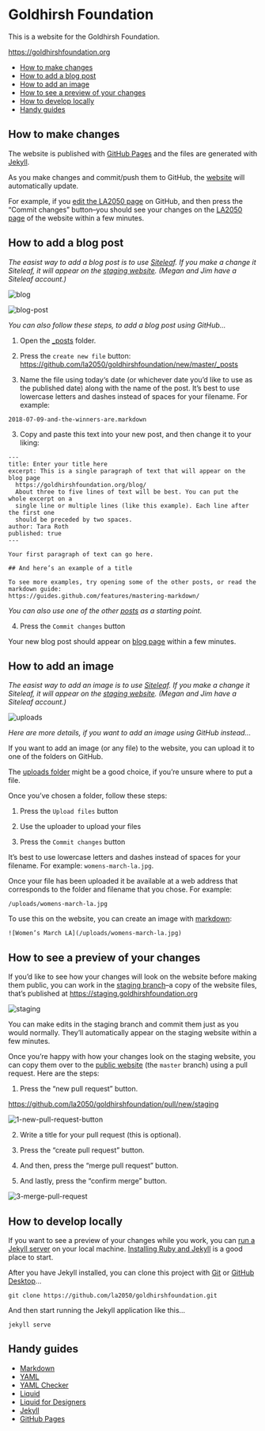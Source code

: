 
# Goldhirsh Foundation

This is a website for the Goldhirsh Foundation.

https://goldhirshfoundation.org

* [How to make changes](#how-to-make-changes)
* [How to add a blog post](#how-to-add-a-blog-post)
* [How to add an image](#how-to-add-an-image)
* [How to see a preview of your changes](#how-to-see-a-preview-of-your-changes)
* [How to develop locally](#how-to-develop-locally)
* [Handy guides](#handy-guides)

## How to make changes

The website is published with [GitHub Pages](https://pages.github.com) and the files are generated with [Jekyll](https://jekyllrb.com).

As you make changes and commit/push them to GitHub, the [website](https://goldhirshfoundation.org) will automatically update.

For example, if you [edit the LA2050 page](https://github.com/la2050/goldhirshfoundation/edit/master/la2050.markdown) on GitHub, and then press the “Commit changes” button–you should see your changes on the [LA2050 page](https://goldhirshfoundation.org/la2050/) of the website within a few minutes.

## How to add a blog post

*The easist way to add a blog post is to use [Siteleaf](https://www.siteleaf.com). If you make a change it Siteleaf, it will appear on the [staging website](#how-to-see-a-preview-of-your-changes). (Megan and Jim have a Siteleaf account.)*

![blog](https://user-images.githubusercontent.com/926616/48216016-78410180-e338-11e8-940c-52ae3c4d0944.png)

![blog-post](https://user-images.githubusercontent.com/926616/48216238-f7363a00-e338-11e8-8695-74cdd813762e.png)

*You can also follow these steps, to add a blog post using GitHub…*

1. Open the [\_posts](https://github.com/la2050/goldhirshfoundation/tree/master/_posts) folder.

2. Press the `create new file` button: https://github.com/la2050/goldhirshfoundation/new/master/_posts

3. Name the file using today‘s date (or whichever date you’d like to use as the published date) along with the name of the post. It’s best to use lowercase letters and dashes instead of spaces for your filename. For example:
```
2018-07-09-and-the-winners-are.markdown
```

3. Copy and paste this text into your new post, and then change it to your liking:
```
---
title: Enter your title here
excerpt: This is a single paragraph of text that will appear on the blog page
  https://goldhirshfoundation.org/blog/
  About three to five lines of text will be best. You can put the whole excerpt on a
  single line or multiple lines (like this example). Each line after the first one
  should be preceded by two spaces.
author: Tara Roth
published: true
---

Your first paragraph of text can go here.

## And here’s an example of a title

To see more examples, try opening some of the other posts, or read the markdown guide:
https://guides.github.com/features/mastering-markdown/
```

*You can also use one of the other [posts](https://github.com/la2050/goldhirshfoundation/tree/master/_posts) as a starting point.*

4. Press the `Commit changes` button

Your new blog post should appear on [blog page](https://goldhirshfoundation.org/blog/) within a few minutes.

## How to add an image

*The easist way to add an image is to use [Siteleaf](https://www.siteleaf.com). If you make a change it Siteleaf, it will appear on the [staging website](#how-to-see-a-preview-of-your-changes). (Megan and Jim have a Siteleaf account.)*

![uploads](https://user-images.githubusercontent.com/926616/48215303-d240c780-e336-11e8-9f6b-24fa6d3781f1.png)

*Here are more details, if you want to add an image using GitHub instead…*

If you want to add an image (or any file) to the website, you can upload it to one of the folders on GitHub.

The [uploads folder](https://github.com/la2050/goldhirshfoundation/tree/master/_uploads) might be a good choice, if you’re unsure where to put a file.

Once you’ve chosen a folder, follow these steps:

1. Press the `Upload files` button

2. Use the uploader to upload your files

3. Press the `Commit changes` button

It’s best to use lowercase letters and dashes instead of spaces for your filename. For example: `womens-march-la.jpg`.

Once your file has been uploaded it be available at a web address that corresponds to the folder and filename that you chose. For example:

```
/uploads/womens-march-la.jpg
```

To use this on the website, you can create an image with [markdown](https://guides.github.com/features/mastering-markdown/):

```
![Women’s March LA](/uploads/womens-march-la.jpg)
```

## How to see a preview of your changes

If you’d like to see how your changes will look on the website before making them public, you can work in the [staging branch](https://github.com/la2050/goldhirshfoundation/tree/staging)–a copy of the website files, that’s published at https://staging.goldhirshfoundation.org

![staging](https://user-images.githubusercontent.com/926616/47131296-bcb61180-d252-11e8-90e0-56a2e7552163.png)

You can make edits in the staging branch and commit them just as you would normally. They’ll automatically appear on the staging website within a few minutes.

Once you’re happy with how your changes look on the staging website, you can copy them over to the [public website](https://goldhirshfoundation.org) (the `master` branch) using a pull request. Here are the steps:

1. Press the “new pull request” button.

https://github.com/la2050/goldhirshfoundation/pull/new/staging

![1-new-pull-request-button](https://user-images.githubusercontent.com/926616/47131298-bde73e80-d252-11e8-8cd6-f64703af5c2b.png)

2. Write a title for your pull request (this is optional).

3. Press the “create pull request” button.

4. And then, press the “merge pull request” button.

5. And lastly, press the “confirm merge” button.

![3-merge-pull-request](https://user-images.githubusercontent.com/926616/47131302-c0499880-d252-11e8-9393-75dcfcd49650.png)

## How to develop locally

If you want to see a preview of your changes while you work, you can [run a Jekyll server](https://jekyllrb.com) on your local machine. [Installing Ruby and Jekyll](https://jekyllrb.com/docs/installation/) is a good place to start.

After you have Jekyll installed, you can clone this project with [Git](https://git-scm.com) or [GitHub Desktop](https://desktop.github.com)…

```
git clone https://github.com/la2050/goldhirshfoundation.git
```

And then start running the Jekyll application like this...

```
jekyll serve
```

## Handy guides

* [Markdown](https://guides.github.com/features/mastering-markdown/)
* [YAML](https://docs.ansible.com/ansible/latest/reference_appendices/YAMLSyntax.html)
* [YAML Checker](http://www.yamllint.com)
* [Liquid](https://shopify.github.io/liquid/)
* [Liquid for Designers](https://github.com/Shopify/liquid/wiki/Liquid-for-Designers)
* [Jekyll](https://jekyllrb.com/docs/home/)
* [GitHub Pages](https://pages.github.com)

